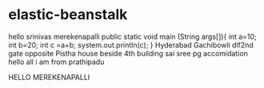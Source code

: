 # elastic-beanstalk
hello srinivas merekenapalli
public static void main (String args[]){
int a=10;
int b=20;
int c =a+b;
system.out.println(c);
}
Hyderabad Gachibowli dlf2nd gate opposite Pistha house beside 4th building sai sree pg accomidation 
hello all
i am from prathipadu 

HELLO MEREKENAPALLI
